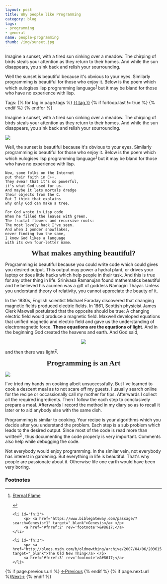 ```yaml
---
layout: post
title: Why people like Programming
category: blog
tags:
- programming
- general
name: people-programming
thumb: /img/sunset.jpg
---
```


<style type="text/css">
.myheading{font-family:Georgia, "Times New Roman", Times, serif;font-size:24px;margin-top:5px;margin-bottom:0;text-align:center;font-weight:400;color:#222}
.mysubheading{font-family:"Lucida Grande", Tahoma;font-size:10px;font-weight:lighter;font-variant:normal;text-transform:uppercase;color:#666;margin-top:10px;text-align:center!important;letter-spacing:.3em}
</style>

Imagine a sunset, with a tired sun sinking over a meadow. The chirping of birds steals your attention as they return to their homes. And while the sun disappears, you sink back and
relish your sourrounding.

Well the sunset is beautiful because it's obvious to your eyes. Similarly programming is beautiful for those who enjoy it. Below is the poem which which eulogises lisp programming language<sup><a href='#fn:1' rel='footnote'>1</a></sup> but it may be bland for those who have no experience with lisp.<!-- truncate_here -->

<p>Tags: {% for tag in page.tags %} <a class="mytag" href="/tag/{{ tag }}" title="View posts tagged with &quot;{{ tag }}&quot;">{{ tag }}</a>  {% if forloop.last != true %} {% endif %} {% endfor %} </p>

<p>
Imagine a sunset, with a tired sun sinking over a meadow. The chirping of birds steals your attention as they return to their homes. And while the sun disappears, you sink back and
relish your sourrounding. 
</p>

<p> 
<img src="{{ root_url }}/img/sunset.jpg" >
</p>

<p>Well, the sunset is beautiful because it's obvious to your eyes. Similarly programming is beautiful for those who enjoy it. Below is the poem which which eulogises lisp programming language<sup><a href='#fn:1' rel='footnote'>1</a></sup> but it may be bland for those who have no experience with lisp.

</p>

	Now, some folks on the Internet
	put their faith in C++.
	They swear that it's so powerful,
	it's what God used for us.
	And maybe it lets mortals dredge
	their objects from the C.
	But I think that explains
	why only God can make a tree.

	For God wrote in Lisp code
	When he filled the leaves with green.
	The fractal flowers and recursive roots:
	The most lovely hack I've seen.
	And when I ponder snowflakes,
	never finding two the same,
	I know God likes a language
	with its own four-letter name.

<p class="myheading"><b>What makes anything beautiful?</b></p>

Programming is beautiful because you could write code which could gives you desired output. This output may power a hydral plant, or drives your laptop or does little hacks which help people in their task. And this is true for any other thing in life. Srinivasa Ramanujan found mathematics beautiful and he believed his acumen was a gift of goddess  Namagiri Thayar. Unless you understand theory of relativity, you cannot appreciate the beauty of it. 

<p>In the 1830s, English scientist Michael Faraday discovered that changing magnetic fields produced electric fields. In 1861, Scottish physicist James Clerk Maxwell postulated that the opposite should be true: A changing electric field would produce a magnetic field. Maxwell developed equations that unified magnetic and electric field and gave us the understanding of electromagnetic force. <b>These equations are the equations of light</b>. And in the beginning God created the heavens and earth. And God said,</p>

<p> 
<center>
<img src="{{ root_url }}/img/maxwell-eq.jpg" >
</center>
</p>

and then there was light<sup><a href='#fn:2' rel='footnote'>2</a></sup>. 

<p class="myheading"><b>Programming is an Art</b></p>

<p> 
<img src="{{ root_url }}/img/programming-art.jpg" >
</p>

I've tried my hands on cooking albeit unsuccessfully. But I've learned to cook a descent meal as to not scare off my guests. I usually search online for the recipe or occassionally call my mother for tips. Afterwards I collect all the required ingredients. Then I follow the each step to conclusively prepare a meal. Afterwards I record the method in my diary so as to recall it later or to aid anybody else with the same dish. 

Programming is similar to cooking. Your recipe is your algorithms which you decide after you understand the problem. Each step is a sub problem which leads to the desired output. Since most of the code is read more than written<sup><a href='#fn:3' rel='footnote'>3</a></sup> , thus documenting the code properly is very important. Comments also help while debugging the code. 

Not everybody would enjoy programming. In the similar vein, not everybody has interest in gardening. But everything in life is beautiful. That's why people are passionate about it. Otherwise life one earth would have been very boring. 


<div class='footnotes'><h3>Footnotes</h3><hr />
  <ol>
    <li id='fn:1'>
         <p> <a href="http://www.gnu.org/fun/jokes/eternal-flame.html" target="_blank">Eternal Flame</a> </p>
         <a href='#fnref:1' rev='footnote'>&#8617;</a>
    </li>

    <li id='fn:2'>
         <p> <a href="https://www.biblegateway.com/passage/?search=Genesis+1" target="_blank">Genesis</a> </p>
         <a href='#fnref:2' rev='footnote'>&#8617;</a>
    </li>

    <li id='fn:3'>
         <p> <a href="http://blogs.msdn.com/b/oldnewthing/archive/2007/04/06/2036150.aspx" target="_blank">The Old New Thing</a> </p>
         <a href='#fnref:3' rev='footnote'>&#8617;</a>
    </li>

  </ol>
</div>

<nav class="pagination clear" style="padding-bottom:20px;">
{% if page.previous.url %} <a class="prev-item" href="{{page.previous.url}}" title="Previous Post: {{page.previous.title}}">&larr;Previous</a>   {% endif %}  {% if page.next.url %}<a class="next-item" href="{{page.next.url}}" title="Next Post: {{page.next.title}}">Next&rarr;</a>         {% endif %}
</nav>

